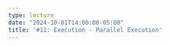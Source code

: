 ```yaml
---
type: lecture
date: "2024-10-01T14:00:00-05:00"
title: '#11: Execution - Parallel Execution'
---
```


